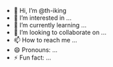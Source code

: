 - 👋 Hi, I’m @th-iking
- 👀 I’m interested in ...
- 🌱 I’m currently learning ...
- 💞️ I’m looking to collaborate on ...
- 📫 How to reach me ...
- 😄 Pronouns: ...
- ⚡ Fun fact: ...

<!---
th-iking/th-iking is a ✨ special ✨ repository because its `README.md` (this file) appears on your GitHub profile.
You can click the Preview link to take a look at your changes.
--->
